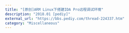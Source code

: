 ```yaml
---
title: "[原创]ARM Linux下搭建IDA Pro远程调试环境"
description: "2018.01 [pediy]"
external_url: "https://bbs.pediy.com/thread-224337.htm"
category: "Miscellaneous"
---
```

